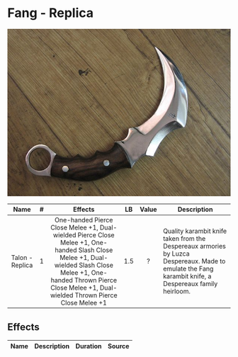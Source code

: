 # Fang - Replica

![Copyright](Fang-Replica.png)

|      Name      | # |                                             Effects                                             | LB | Value | Description                                                                                                                                           |
| :-------------: | :-: | :---------------------------------------------------------------------------------------------: | :-: | :---: | ----------------------------------------------------------------------------------------------------------------------------------------------------- |
| Talon - Replica | 1 | One-handed Pierce Close Melee +1, Dual-wielded Pierce Close Melee +1, One-handed Slash Close Melee +1, Dual-wielded Slash Close Melee +1, One-handed Thrown Pierce Close Melee +1, Dual-wielded Thrown Pierce Close Melee +1 | 1.5 |   ?   | Quality karambit knife taken from the Despereaux armories by Luzca Despereaux. Made to emulate the Fang karambit knife, a Despereaux family heirloom. |

## Effects

| Name | Description | Duration | Source |
| :--- | :--: | :------: | :----: |
